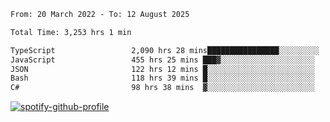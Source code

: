 <!--START_SECTION:waka-->

```txt
From: 20 March 2022 - To: 12 August 2025

Total Time: 3,253 hrs 1 min

TypeScript                 2,090 hrs 28 mins████████████████░░░░░░░░░   64.26 %
JavaScript                 455 hrs 25 mins ███▓░░░░░░░░░░░░░░░░░░░░░   14.00 %
JSON                       122 hrs 12 mins █░░░░░░░░░░░░░░░░░░░░░░░░   03.76 %
Bash                       118 hrs 39 mins █░░░░░░░░░░░░░░░░░░░░░░░░   03.65 %
C#                         98 hrs 38 mins  ▓░░░░░░░░░░░░░░░░░░░░░░░░   03.03 %
```

<!--END_SECTION:waka-->
[![spotify-github-profile](https://spotify-github-profile.vercel.app/api/view?uid=c00zprrvy9xiloa9qnco3hmng&cover_image=true&theme=novatorem&show_offline=false&background_color=121212&bar_color=53b14f&bar_color_cover=false)](https://spotify-github-profile.vercel.app/api/view?uid=c00zprrvy9xiloa9qnco3hmng&redirect=true)



